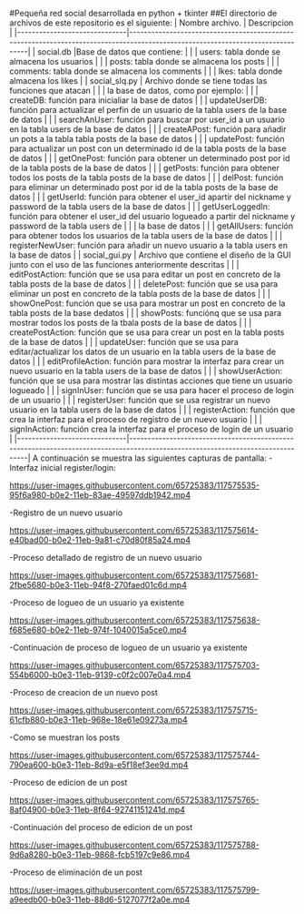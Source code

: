 #Pequeña red social desarrollada en python + tkinter
##El directorio de archivos de este repositorio es el siguiente:
|     Nombre archivo.          |  Descripcion                                                                                                                   |
|------------------------------|--------------------------------------------------------------------------------------------------------------------------------|
|   social.db                  |Base de datos que contiene:                                                                                                     |
|                              | users: tabla donde se almacena los usuarios                                                                                    |
|                              | posts: tabla donde se almacena los posts                                                                                       |
|                              | comments: tabla donde se almacena los comments                                                                                 |
|                              | lkes: tabla donde almacena los likes                                                                                           |
|   social_slq.py              | Archivo donde se tiene todas las funciones que atacan                                                                          |
|                              | la base de datos, como por ejemplo:                                                                                            |
|                              | createDB: función para inicialiar la base de datos                                                                             |
|                              | updateUserDB: función para actualizar el perfin de un usuario de la tabla users de la base de datos                            |
|                              | searchAnUser: función para buscar por user_id a un usuario en la tabla users de la base de datos                               |
|                              | createAPost: función para añadir un pots a la tabla tabla posts de la base de datos                                            |
|                              | updatePost: función para actualizar un post con un determinado id de la tabla posts de la base de datos                        |
|                              | getOnePost: función para obtener un determinado post por id de la tabla posts de la base de datos                              |
|                              | getPosts: función para obtener todos los posts de la tabla posts de la base de datos                                           |
|                              | delPost: función para eliminar un determinado post por id de la tabla posts de la base de datos                                |
|                              | getUserId: función para obtener el user_id apartir del nickname y password de la tabla users de la base de datos               |
|                              | getUserLoggedIn: función para obtener el user_id del usuario logueado a partir del nickname y password de la tabla users de    |
|                              | la base de datos                                                                                                               | 
|                              | getAllUsers: función para obtener todos los usuarios de la tabla users de la base de datos                                     |
|                              | registerNewUser: función para añadir un nuevo usuario a la tabla users en la base de datos                                     |
|   social_gui.py              | Archivo que contiene el diseño de la GUI junto con el uso de las funciones anteriormente descritas                             |
|                              | editPostAction: función que se usa para editar un post en concreto de la tabla posts de la base de datos                       |
|                              | deletePost: función que se usa para eliminar un post en concreto de la tabla posts de la base de datos                         |
|                              | showOnePost: función que se usa para mostrar un post en concreto de la tabla posts de la base dedatos                          |
|                              | showPosts: funciónq que se usa para mostrar todos los posts de la tbala posts de la base de datos                              |
|                              | createPostAction: función que se usa para crear un post en la tabla posts de la base de datos                                  |
|                              | updateUser: función que se usa para editar/actualizar los datos de un usuario en la tabla users de la base de datos            |
|                              | editProfileAction: función para mostrar la interfaz para crear un nuevo usuario en la tabla users de la base de datos          |
|                              | showUserAction: función que se usa para mostrar las distintas acciones que tiene un usuario logueado                           |
|                              | signInUser: función que se usa para hacer el proceso de login de un usuario                                                    |
|                              | registerUser: función que se usa registrar un nuevo usuario en la tabla users de la base de datos                              |
|                              | registerAction: función que crea la interfaz para el proceso de registro de un nuevo usuario                                   | |                              | signInAction: función crea la interfaz para el proceso de login de un usuario                                                  | |------------------------------|--------------------------------------------------------------------------------------------------------------------------------| 
A continuación se muestra las siguientes capturas de pantalla:
-Interfaz inicial register/login:

https://user-images.githubusercontent.com/65725383/117575535-95f6a980-b0e2-11eb-83ae-49597ddb1942.mp4

-Registro de un nuevo usuario

https://user-images.githubusercontent.com/65725383/117575614-e40bad00-b0e2-11eb-9a81-c70d80f85a24.mp4

-Proceso detallado de registro de un nuevo usuario

https://user-images.githubusercontent.com/65725383/117575681-2fbe5680-b0e3-11eb-94f8-270faed01c6d.mp4


-Proceso de logueo de un usuario ya existente

https://user-images.githubusercontent.com/65725383/117575638-f685e680-b0e2-11eb-974f-1040015a5ce0.mp4

-Continuación de proceso de logueo de un usuario ya existente

https://user-images.githubusercontent.com/65725383/117575703-554b6000-b0e3-11eb-9139-c0f2c007e0a4.mp4

-Proceso de creacion de un nuevo post

https://user-images.githubusercontent.com/65725383/117575715-61cfb880-b0e3-11eb-968e-18e61e09273a.mp4

-Como se muestran los posts

https://user-images.githubusercontent.com/65725383/117575744-790ea600-b0e3-11eb-8d9a-e5f18ef3ee9d.mp4

-Proceso de edicion de un post

https://user-images.githubusercontent.com/65725383/117575765-8af04900-b0e3-11eb-8f64-92741151241d.mp4

-Continuación del proceso de edicion de un post

https://user-images.githubusercontent.com/65725383/117575788-9d6a8280-b0e3-11eb-9868-fcb5197c9e86.mp4

-Proceso de eliminación de un post

https://user-images.githubusercontent.com/65725383/117575799-a9eedb00-b0e3-11eb-88d6-5127077f2a0e.mp4





